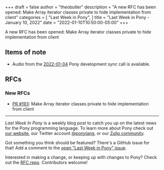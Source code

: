 +++
draft = false
author = "theobutler"
description = "A new RFC has been opened: Make Array iterator classes private to hide implementation from client"
categories = [
    "Last Week in Pony",
]
title = "Last Week in Pony - January 10, 2022"
date = "2022-01-10T10:50:00-05:00"
+++

A new RFC has been opened: Make Array iterator classes private to hide implementation from client

<!--more-->

## Items of note

- Audio from the [2022-01-04](https://sync-recordings.ponylang.io/r/2022-01-04.m4a) Pony development sync call is available.

## RFCs

### New RFCs

- [PR #193](https://github.com/ponylang/rfcs/pull/193): Make Array iterator classes private to hide implementation from client

---

_Last Week In Pony_ is a weekly blog post to catch you up on the latest news for the Pony programming language. To learn more about Pony check out [our website](https://ponylang.io), our Twitter account [@ponylang](https://twitter.com/ponylang), or our [Zulip community](https://ponylang.zulipchat.com).

Got something you think should be featured? There's a GitHub issue for that! Add a comment to the [open "Last Week in Pony" issue](https://github.com/ponylang/ponylang.github.io/issues?q=is%3Aissue+is%3Aopen+label%3Alast-week-in-pony).

Interested in making a change, or keeping up with changes to Pony? Check out the [RFC repo](https://github.com/ponylang/rfcs). Contributors welcome!
